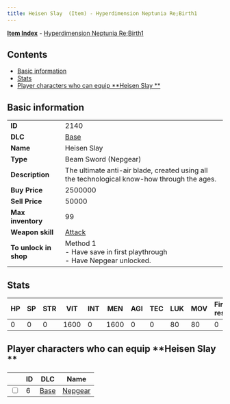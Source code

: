 ```yaml
---
title: Heisen Slay  (Item) - Hyperdimension Neptunia Re;Birth1
---
```


[**Item Index**](/neptunia/rb1/item/index.html) - [Hyperdimension Neptunia Re;Birth1](/neptunia/rb1)

## Contents

- [Basic information](#basic-information)
- [Stats](#stats)
- [Player characters who can equip **Heisen Slay **](#player-characters-who-can-equip-heisen-slay)
## Basic information

|   |   |
| -- | -- |
| **ID** | 2140 |
| **DLC** | [Base](/neptunia/rb1/dlc/1-base.html) |
| **Name** | Heisen Slay  |
| **Type** | Beam Sword (Nepgear) |
| **Description** | The ultimate anti-air blade, created using all the technological know-how through the ages. |
| **Buy Price** | 2500000 |
| **Sell Price** | 50000 |
| **Max inventory** | 99 |
| **Weapon skill** | [Attack](/neptunia/rb1/skill/1-1001-attack.html) |
| **To unlock in shop** | Method 1<br />- Have save in first playthrough<br />- Have Nepgear unlocked. |


## Stats

| HP | SP | STR | VIT | INT | MEN | AGI | TEC | LUK | MOV | Fire res. | Ice res. | Wind res. | Lightning res. |
| -- | -- | --- | --- | --- | --- | --- | --- | --- | --- | --------- | -------- | --------- | -------------- |
| 0 | 0 | 0 | 1600 | 0 | 1600 | 0 | 0 | 80 | 80 | 0 | 0 | 0 | 0 |


## Player characters who can equip **Heisen Slay **

|    | ID | DLC | Name |
| -- | -- | --- | ---- |
| <input type="checkbox" id="rb1-player-1-6" class="trackbox" /> | 6 | [Base](/neptunia/rb1/dlc/1-base.html) | [Nepgear](/neptunia/rb1/player/1-6-nepgear.html) |
